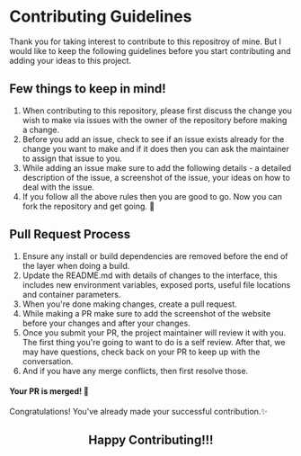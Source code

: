 # Contributing Guidelines

Thank you for taking interest to contribute to this repositroy of mine. But I would like to keep the following guidelines before you start contributing and adding your ideas to this project.

## Few things to keep in mind!

1. When contributing to this repository, please first discuss the change you wish to make via issues with the owner of the repository before making a change. 
2. Before you add an issue, check to see if an issue exists already for the change you want to make and if it does then you can ask the maintainer to assign that issue to you.
3. While adding an issue make sure to add the following details - a detailed description of the issue, a screenshot of the issue, your ideas on how to deal with the issue.
4. If you follow all the above rules then you are good to go. Now you can fork the repository and get going. 🚀  

## Pull Request Process

1. Ensure any install or build dependencies are removed before the end of the layer when doing a build.
2. Update the README.md with details of changes to the interface, this includes new environment variables, exposed ports, useful file locations and container parameters.
3. When you're done making changes, create a pull request.
4. While making a PR make sure to add the screenshot of the website before your changes and after your changes.
5. Once you submit your PR, the project maintainer will review it with you. The first thing you're going to want to do is a self review. After that, we may have questions, check back on your PR to keep up with the conversation. 
6. And if you have any merge conflicts, then first resolve those.

#### Your PR is merged! 🥳

Congratulations! You've already made your successful contribution.✨

<h2 align="center">Happy Contributing!!!</h2>
